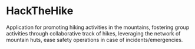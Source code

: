 # HackTheHike
Application for promoting hiking activities in the mountains, fostering group activities through collaborative track of hikes, leveraging the network of mountain huts, ease safety operations in case of incidents/emergencies.